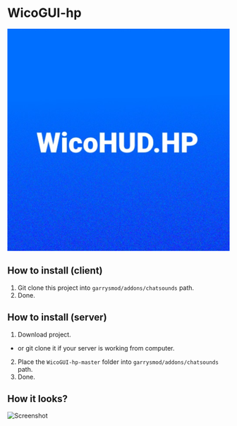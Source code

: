 # WicoGUI-hp
![Icon/Logo](https://raw.githubusercontent.com/WicopeeDot/WicoGUI-hp/master/icon.jpg)
## How to install (client)
1. Git clone this project into `garrysmod/addons/chatsounds` path.
2. Done.

## How to install (server)
1. Download project.
 * or git clone it if your server is working from computer.
2. Place the `WicoGUI-hp-master` folder into `garrysmod/addons/chatsounds` path.
3. Done.

## How it looks?
![Screenshot](http://i.imgur.com/L3Z60gQ.jpg)
